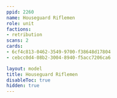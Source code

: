 ```yaml
---
ppid: 2260
name: Houseguard Riflemen
role: unit
factions:
- retribution
scans: 2
cards:
- 6cf4c813-0462-3549-9700-f38648d17804
- cebcc0d4-08b2-3004-8940-f5acc7206ca6

layout: model
title: Houseguard Riflemen
disableToc: true
hidden: true
---
```

